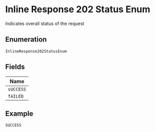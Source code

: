 
# Inline Response 202 Status Enum

Indicates overall status of the request

## Enumeration

`InlineResponse202StatusEnum`

## Fields

| Name |
|  --- |
| `sUCCESS` |
| `fAILED` |

## Example

```
SUCCESS
```

